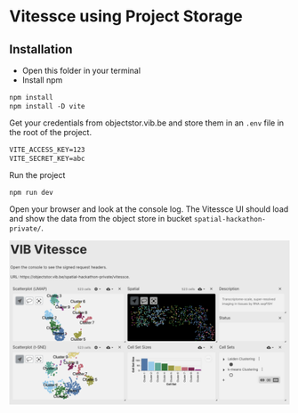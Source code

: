 # Vitessce using Project Storage

## Installation

- Open this folder in your terminal
- Install npm

```
npm install
npm install -D vite
```

Get your credentials from objectstor.vib.be and store them in an `.env` file in the root of the project.

```
VITE_ACCESS_KEY=123
VITE_SECRET_KEY=abc
```

Run the project
```
npm run dev
```

Open your browser and look at the console log. The Vitessce UI should load and show the data from the object store  in bucket `spatial-hackathon-private/`.

![Vitessce UI](./public/Screenshot%202024-09-18%20at%2023.06.16.png)
